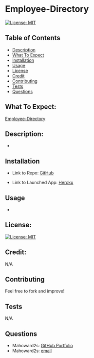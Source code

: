 # Employee-Directory
[![License: MIT](https://img.shields.io/badge/License-MIT-yellow.svg)](https://opensource.org/licenses/MIT)

## Table of Contents
- [Description](#description)
- [What To Expect](#what-to-expect)
- [Installation](#installation)
- [Usage](#usage)
- [License](#license)
- [Credit](#credit)
- [Contributing](#contributing)
- [Tests](#tests)
- [Questions](#questions)

## What To Expect:
[Employee-Directory]()

## Description:
- 

## Installation
- Link to Repo:
[GitHub](https://github.com/mahoward2s/Employee-Directory)


- Link to Launched App:
[Heroku]()

## Usage 
- 

## License: 
[![License: MIT](https://img.shields.io/badge/License-MIT-yellow.svg)](https://opensource.org/licenses/MIT)

## Credit:
N/A

## Contributing
Feel free to fork and improve!

## Tests
N/A

## Questions
- Mahoward2s: [GitHub Portfolio](https://github.com/mahoward2s)
- Mahoward2s: [email](mahoward2s@gmail.com)